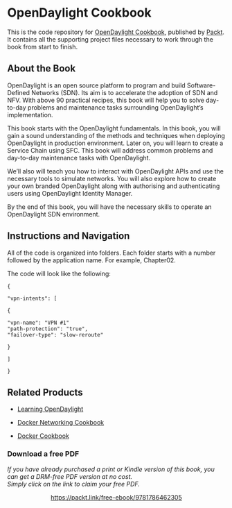 # OpenDaylight Cookbook
This is the code repository for [OpenDaylight Cookbook](https://www.packtpub.com/virtualization-and-cloud/opendaylight-cookbook?utm_source=repository&utm_medium=github&utm_campaign=repository&utm_term=9781786462305), published by [Packt](https://www.packtpub.com/?utm_source=github). It contains all the supporting project files necessary to work through the book from start to finish.
## About the Book
OpenDaylight is an open source platform to program and build Software-Defined Networks (SDN). Its aim is to accelerate the adoption of SDN and NFV. With above 90 practical recipes, this book will help you to solve day-to-day problems and maintenance tasks surrounding OpenDaylight’s implementation.

This book starts with the OpenDaylight fundamentals. In this book, you will gain a sound understanding of the methods and techniques when deploying OpenDaylight in production environment. Later on, you will learn to create a Service Chain using SFC. This book will address common problems and day-to-day maintenance tasks with OpenDaylight.

We’ll also will teach you how to interact with OpenDaylight APIs and use the necessary tools to simulate networks. You will also explore how to create your own branded OpenDaylight along with authorising and authenticating users using OpenDaylight Identity Manager.

By the end of this book, you will have the necessary skills to operate an OpenDaylight SDN environment.


## Instructions and Navigation
All of the code is organized into folders. Each folder starts with a number followed by the application name. For example, Chapter02.

The code will look like the following:

  ```
  {

  "vpn-intents": [

  {

  "vpn-name": "VPN #1"
  "path-protection": "true",
  "failover-type": "slow-reroute"

  }

]

} 
```

## Related Products
* [Learning OpenDaylight](https://www.packtpub.com/networking-and-servers/learning-opendaylight?utm_source=repository&utm_medium=github&utm_campaign=repository&utm_term=9781782174523)

* [Docker Networking Cookbook](https://www.packtpub.com/networking-and-servers/docker-networking-cookbook?utm_source=repository&utm_medium=github&utm_campaign=repository&utm_term=9781786461148)

* [Docker Cookbook](https://www.packtpub.com/virtualization-and-cloud/docker-cookbook?utm_source=repository&utm_medium=github&utm_campaign=repository&utm_term=9781783984862)


### Download a free PDF

 <i>If you have already purchased a print or Kindle version of this book, you can get a DRM-free PDF version at no cost.<br>Simply click on the link to claim your free PDF.</i>
<p align="center"> <a href="https://packt.link/free-ebook/9781786462305">https://packt.link/free-ebook/9781786462305 </a> </p>